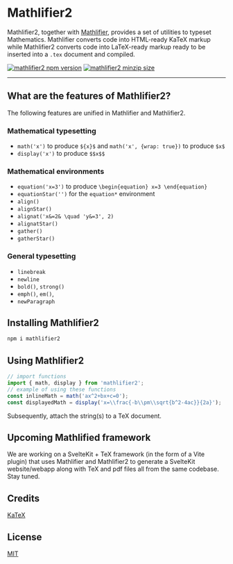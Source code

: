 # Mathlifier2

Mathlifier2, together with [Mathlifier](https://www.npmjs.com/package/mathlifier), provides
a set of utilities to typeset Mathematics. Mathlifier converts code into HTML-ready
KaTeX markup while Mathlifier2 converts code into LaTeX-ready markup ready to be
inserted into a `.tex` document and compiled.

[![mathlifier2 npm version](https://img.shields.io/npm/v/mathlifier2)](https://github.com/kelvinsjk/mathlified/tree/main/packages/mathlifier2)
[![mathlifier2 minzip size](https://img.shields.io/bundlephobia/minzip/mathlifier2)](https://github.com/kelvinsjk/mathlified/tree/main/packages/mathlifier2)

---

## What are the features of Mathlifier2?

The following features are unified in Mathlifier and Mathlifier2.

### Mathematical typesetting

- `math('x')` to produce `${x}$` and `math('x', {wrap: true})` to produce `$x$`
- `display('x')` to produce `$$x$$`

### Mathematical environments

- `equation('x=3')` to produce `\begin{equation} x=3 \end{equation}`
- `equationStar('')` for the `equation*` environment
- `align()`
- `alignStar()`
- `alignat('x&=2& \quad 'y&=3', 2)`
- `alignatStar()`
- `gather()`
- `gatherStar()`

### General typesetting

- `linebreak`
- `newline`
- `bold()`, `strong()`
- `emph()`, `em()`,
- `newParagraph`

## Installing Mathlifier2

```bash
npm i mathlifier2
```

## Using Mathlifier2

```js
// import functions
import { math, display } from 'mathlifier2';
// example of using these functions
const inlineMath = math('ax^2+bx+c=0');
const displayedMath = display('x=\\frac{-b\\pm\\sqrt{b^2-4ac}}{2a}');
```

Subsequently, attach the string(s) to a TeX document.

## Upcoming Mathlified framework

We are working on a SvelteKit + TeX framework (in the form of a Vite plugin)
that uses Mathlifier and Mathlifier2 to generate a SvelteKit website/webapp
along with TeX and pdf files all from the same codebase. Stay tuned.

## Credits

[KaTeX](https://katex.org/)

## License

[MIT](https://github.com/kelvinsjk/mathlified/blob/896289c646c1a7c8b1a6a52a74a4a22fd2d6d500/packages/mathlifier/LICENSE)
